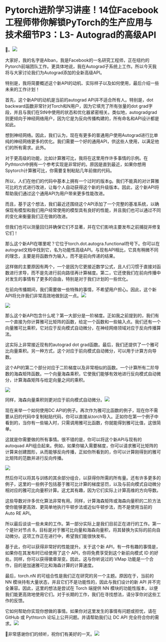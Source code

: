 # Pytorch进阶学习讲座！14位Facebook工程师带你解锁PyTorch的生产应用与技术细节P3：L3- Autograd的高级API 

🎼。![](img/ae640e7b46aaf17bba8e02172f49117e_1.png)

大家好，我的名字是Alban，我是Facebook的一名研究工程师，正在纽约的Pytorch前端团队工作。更具体地说，我在Autograd子系统上工作。所以今天我将与大家讨论我们为Autograd添加的全新高级API。

特别是，我将简要概述这个新API的动机、实际样子以及如何使用，最后介绍一些未来的工作计划！[](img/ae640e7b46aaf17bba8e02172f49117e_3.png)

首先，这个新API的动机是当前的autograd API并不适合所有人。特别是，dot backward函数非常针对Torch和N用户，因为它填充了所有张量的dot grad字段，并且与我们在StN中使用的状态和优化器紧密相关。类似地，autogradgrad则更倾向于神经网络用户，因为它是为反向传播构建的，所有命名和API设计都是如此。

想到神经网络。因此，我们认为，现在有更多的普通用户使用Autograd进行比单纯的神经网络更多的优化。我们需要一个好的通用API，供这些人使用，以满足他们的所有需求。此外。

对于更高级的功能，比如计算雅可比，我将在这里用作许多事情的示例。在Pythtorch中拥有一个参考实现是非常好的。原因是直到最近，如果你想用Spytorch计算雅可比，你需要复制粘贴几年前做的代码。

所以，人们在他们的代码中基本上拥有一个过时的版本g。我们不能真的对计算雅可比的方式进行改进，让每个人自动获得这个新的升级版本。因此，这个新API将帮助我们通过这个通用API为用户带来更多性能改进。

而且，基于这个想法，我们最近还围绕这个API添加了一个完整的基准系统，以确保现有模型和我们用户经常使用的模型具有良好的性能，并且我们也可以通过不同的变化来衡量我们正在做的改进。

但我们也可以测量回归并确保它们不显著，并在它们影响主要发布之前捕捉并修复它们！[](img/ae640e7b46aaf17bba8e02172f49117e_5.png)

那么这个新API在哪里呢？它位于torch.dot.autogra.functional符号下。你可以在autograd文档中找到它，名为功能性高级API。与现有API相比，它具有稍微不同的理念，主要是将函数作为输入，而不是前向传递的结果。

这样做的主要原因有两个，一个是因为它更接近数学公式，且人们习惯于直接对函数进行求导，而不是先进行前向路径再计算梯度。第二，它还使我们在前向传播中对发生的事情有了更多的自由，特别是对于我们计划的一些优化。

在前向传播期间，我们需要做一些特殊的事情，不希望用户担心。因此，这个新API将允许我们非常高效地做到这一点。![](img/ae640e7b46aaf17bba8e02172f49117e_7.png)

![](img/ae640e7b46aaf17bba8e02172f49117e_8.png)

那么这个新API包含什么呢？第一大部分是一阶梯度。正如我之前提到的，我们有一个直接为你计算雅可比矩阵的函数，给定一个函数和一些输入点。我们还有一个向量雅可比乘积，它对应于反向模式自动微分，在神经网络领域对应于反向传播算法。

这实际上非常接近现有的autograd dot grad函数。最后，我们还提供了一个雅可比向量乘积。另一种方式，这个对应于前向模式自动微分，可以用于计算方向导数。

这个API的第二个部分对应于二阶梯度以及非常相似的函数。一个计算所有二阶导数的海森矩阵函数。一个向量海森乘积，它使我们能够有效地进行反向模式自动微分，计算海森矩阵与给定向量之间的乘积。

![](img/ae640e7b46aaf17bba8e02172f49117e_10.png)

同样，海森向量乘积则更对应于前向模式自动微分。![](img/ae640e7b46aaf17bba8e02172f49117e_12.png)

现在来举一个如何使用DC API的例子。再次作为雅可比函数的例子，现在你不需要从旧的代码中复制粘贴代码，你可以直接从torch导入。正如你在第一个例子中看到的，当你有一些输入时，只需调用雅可比函数，你就能得到雅可比值，这很简单。

这就是你需要做的所有事情。很不错的是，你可以将这个新API与现有的autoquad API组合起来。例如，如果你输入需要梯度，你可以请求雅可比矩阵的计算来创建图形，从而能够反向传播，正如你所看到的，你可以计算刚得到的雅可比矩阵的范数并进行反向传播。

![](img/ae640e7b46aaf17bba8e02172f49117e_14.png)

然后你可以将其与训练的其余部分组合，以获得你所需的所有量。还有许多更多的例子，这里的一些例子包括基于雅可比计算的梯度惩罚，以及与前向模式自动微分相对应的雅可比向量积计算。这尤其有趣，因为它们实际上计算高维的方向导数。

这些导数对许多优化算法非常有用。同样，计算海森矩阵或海森向量积的二阶方法使你能够更高效、更简单地执行牛顿步法或近似牛顿步法，而不是使用当前的 Auto RE API。

所以最后谈谈一些未来的工作。第一部分实际上是我们目前正在进行的工作。第一个是针对节点 8，目标是对于雅可比向量和海森向量积，将其替换为实际的前向自动微分。这项工作正在进行中，希望我们能很快发布。

基于此，你可以获得非常好的性能提升。关于这个新 API，有一件有趣的事情是，如果你在其发布时已经使用了这个 API，你将免费享受到这个新前向模式 ID 的好处。同样，你可以获得徽章渐变。因此，这与你听说过的 VMap 功能是一个合作，目的是加速雅可比和海森计算的计算速度。

最后，torch.nN 的可组合性是我们正在研究的另一个主题。原因在于，当前的 NN 模块持有大量状态，并且它们不是功能性的，因此与我们设计的新 API 并不完全兼容。因此，这里的想法是尝试在 Torch 端提供 NN 模块的功能性版本，以便我们能更高效地使用它们。对于长期的工作，我们在寻找想法，请分享你对这些工作的反馈。

它如何帮助你实现你想做的事情。如果你对这里发生的事情有问题或担忧，请在 GitHub 或 Pythtorch 论坛上公开问题。并请帮助我们让 DC API 完全符合你的需求。![](img/ae640e7b46aaf17bba8e02172f49117e_16.png)

🎼非常感谢你们的倾听，祝你们有美好的一天。![](img/ae640e7b46aaf17bba8e02172f49117e_18.png)
